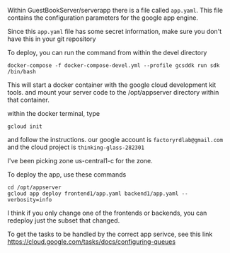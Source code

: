 Within GuestBookServer/serverapp there is a file called `app.yaml`. This file contains the configuration parameters for the google app engine.

Since this `app.yaml` file has some secret information, make sure you don't have this in your git repository

To deploy, you can run the command from within the devel directory
```
docker-compose -f docker-compose-devel.yml --profile gcsddk run sdk /bin/bash
```

This will start a docker container with the google cloud development kit tools. and mount your server code to the /opt/appserver directory within that container.

within the docker terminal, type
```
gcloud init
```
and follow the instructions. our google account is `factoryrdlab@gmail.com` and the cloud project is `thinking-glass-282301`

I've been picking zone us-central1-c for the zone.

To deploy the app, use these commands
```
cd /opt/appserver
gcloud app deploy frontend1/app.yaml backend1/app.yaml --verbosity=info
```

I think if you only change one of the frontends or backends, you can redeploy just the subset that changed. 


To get the tasks to be handled by the correct app serivce, see this  link
https://cloud.google.com/tasks/docs/configuring-queues







